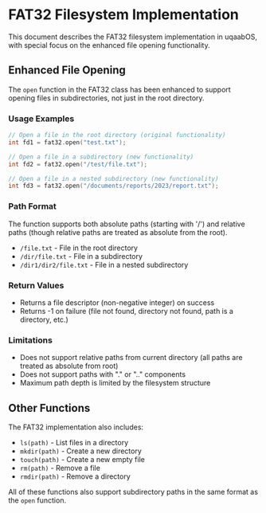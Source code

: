 # FAT32 Filesystem Implementation

This document describes the FAT32 filesystem implementation in uqaabOS, with special focus on the enhanced file opening functionality.

## Enhanced File Opening

The `open` function in the FAT32 class has been enhanced to support opening files in subdirectories, not just in the root directory.

### Usage Examples

```cpp
// Open a file in the root directory (original functionality)
int fd1 = fat32.open("test.txt");

// Open a file in a subdirectory (new functionality)
int fd2 = fat32.open("/test/file.txt");

// Open a file in a nested subdirectory (new functionality)
int fd3 = fat32.open("/documents/reports/2023/report.txt");
```

### Path Format

The function supports both absolute paths (starting with '/') and relative paths (though relative paths are treated as absolute from the root).

- `/file.txt` - File in the root directory
- `/dir/file.txt` - File in a subdirectory
- `/dir1/dir2/file.txt` - File in a nested subdirectory

### Return Values

- Returns a file descriptor (non-negative integer) on success
- Returns -1 on failure (file not found, directory not found, path is a directory, etc.)

### Limitations

- Does not support relative paths from current directory (all paths are treated as absolute from root)
- Does not support paths with "." or ".." components
- Maximum path depth is limited by the filesystem structure

## Other Functions

The FAT32 implementation also includes:

- `ls(path)` - List files in a directory
- `mkdir(path)` - Create a new directory
- `touch(path)` - Create a new empty file
- `rm(path)` - Remove a file
- `rmdir(path)` - Remove a directory

All of these functions also support subdirectory paths in the same format as the `open` function.